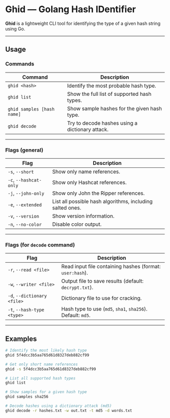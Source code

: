 # Ghid — Golang Hash IDentifier

**Ghid** is a lightweight CLI tool for identifying the type of a given hash string using Go.

---

## Usage

###  Commands

| Command | Description |
|--------|-------------|
| `ghid <hash>` | Identify the most probable hash type. |
| `ghid list` | Show the full list of supported hash types. |
| `ghid samples [hash name]` | Show sample hashes for the given hash type. |
| `ghid decode` | Try to decode hashes using a dictionary attack. |

---

###  Flags (general)

| Flag | Description |
|------|-------------|
| `-s`, `--short` | Show only name references. |
| `-c`, `--hashcat-only` | Show only Hashcat references. |
| `-j`, `--john-only` | Show only John the Ripper references. |
| `-e`, `--extended` | List all possible hash algorithms, including salted ones. |
| `-v`, `--version` | Show version information. |
| `-n`, `--no-color` | Disable color output. |

---

###  Flags (for `decode` command)

| Flag | Description |
|------|-------------|
| `-r`, `--read <file>` | Read input file containing hashes (format: `user:hash`). |
| `-w`, `--writer <file>` | Output file to save results (default: `decrypt.txt`). |
| `-d`, `--dictionary <file>` | Dictionary file to use for cracking. |
| `-t`, `--hash-type <type>` | Hash type to use (`md5`, `sha1`, `sha256`). Default: `md5`. |

---

## Examples

```bash
# Identify the most likely hash type
ghid 5f4dcc3b5aa765d61d8327deb882cf99

# Get only short name references
ghid -s 5f4dcc3b5aa765d61d8327deb882cf99

# List all supported hash types
ghid list

# Show samples for a given hash type
ghid samples sha256

# Decode hashes using a dictionary attack (md5)
ghid decode -r hashes.txt -w out.txt -t md5 -d words.txt
